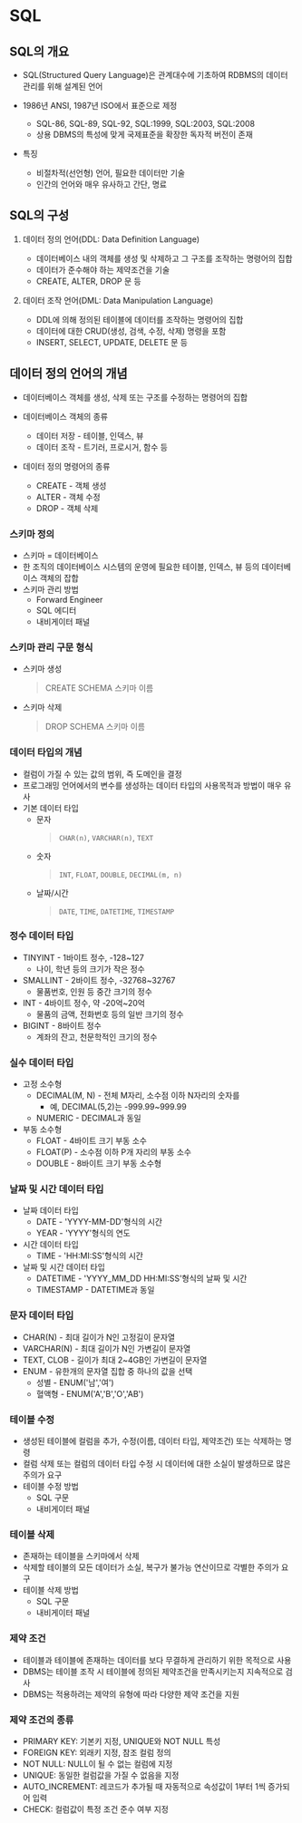 # SQL
## SQL의 개요
* SQL(Structured Query Language)은 관계대수에 기초하여 RDBMS의 데이터 관리를 위해 설계된 언어
* 1986년 ANSI, 1987년 ISO에서 표준으로 제정
    * SQL-86, SQL-89, SQL-92, SQL:1999, SQL:2003, SQL:2008
    * 상용 DBMS의 특성에 맞게 국제표준을 확장한 독자적 버전이 존재
 
 * 특징
    * 비절차적(선언형) 언어, 필요한 데이터만 기술
    * 인간의 언어와 매우 유사하고 간단, 명료

## SQL의 구성
1. 데이터 정의 언어(DDL: Data Definition Language)
    * 데이터베이스 내의 객체를 생성 및 삭제하고 그 구조를 조작하는 명령어의 집합
    * 데이터가 준수해야 하는 제약조건을 기술
    * CREATE, ALTER, DROP 문 등

2. 데이터 조작 언어(DML: Data Manipulation Language)
    * DDL에 의해 정의된 테이블에 데이터를 조작하는 명령어의 집합
    * 데이터에 대한 CRUD(생성, 검색, 수정, 삭제) 명령을 포함
    * INSERT, SELECT, UPDATE, DELETE 문 등

## 데이터 정의 언어의 개념
* 데이터베이스 객체를 생성, 삭제 또는 구조를 수정하는 명령어의 집합
* 데이터베이스 객체의 종류
    * 데이터 저장 - 테이블, 인덱스, 뷰
    * 데이터 조작 - 트기러, 프로시거, 함수 등

* 데이터 정의 명령어의 종류
    * CREATE - 객체 생성
    * ALTER - 객체 수정
    * DROP - 객체 삭제

### 스키마 정의
* 스키마 = 데이터베이스
* 한 조직의 데이터베이스 시스템의 운영에 필요한 테이블, 인덱스, 뷰 등의 데이터베이스 객체의 잡합
* 스키마 관리 방법
    * Forward Engineer
    * SQL 에디터
    * 내비게이터 패널

### 스키마 관리 구문 형식
* 스키마 생성
    > CREATE SCHEMA 스키마 이름

* 스키마 삭제
    > DROP SCHEMA 스키마 이름

### 데이터 타입의 개념
* 컬럼이 가질 수 있는 값의 범위, 즉 도메인을 결정
* 프로그래밍 언어에서의 변수를 생성하는 데이터 타입의 사용목적과 방법이 매우 유사
* 기본 데이터 타입
    * 문자
        > `CHAR(n)`, `VARCHAR(n)`, `TEXT`
    * 숫자
        > `INT`, `FLOAT`, `DOUBLE`, `DECIMAL(m, n)`
    * 날짜/시간
        > `DATE`, `TIME`, `DATETIME`, `TIMESTAMP`

### 정수 데이터 타입
* TINYINT - 1바이트 정수, -128~127
    * 나이, 학년 등의 크기가 작은 정수
* SMALLINT - 2바이트 정수, -32768~32767
    * 물품번호, 인원 등 중간 크기의 정수
* INT -  4바이트 정수, 약 -20억~20억
    * 물품의 금액, 전화번호 등의 일반 크기의 정수
* BIGINT - 8바이트 정수
    * 계좌의 잔고, 천문학적인 크기의 정수

### 실수 데이터 타입
* 고정 소수형
    * DECIMAL(M, N) - 전체 M자리, 소수점 이하 N자리의 숫자를
        * 예, DECIMAL(5,2)는 -999.99~999.99
    * NUMERIC - DECIMAL과 동일
* 부동 소수형
    * FLOAT - 4바이트 크기 부동 소수
    * FLOAT(P) - 소수점 이하 P개 자리의 부동 소수
    * DOUBLE - 8바이트 크기 부동 소수형

### 날짜 및 시간 데이터 타입
* 날짜 데이터 타입
    * DATE - 'YYYY-MM-DD'형식의 시간
    * YEAR - 'YYYY'형식의 연도
* 시간 데이터 타입
    * TIME - 'HH:MI:SS'형식의 시간
* 날짜 및 시간 데이터 타입
    * DATETIME - 'YYYY_MM_DD HH:MI:SS'형식의 날짜 및 시간
    * TIMESTAMP - DATETIME과 동일

### 문자 데이터 타입
* CHAR(N) - 최대 길이가 N인 고정길이 문자열
* VARCHAR(N) - 최대 길이가 N인 가변길이 문자열
* TEXT, CLOB - 길이가 최대 2~4GB인 가변길이 문자열
* ENUM - 유한개의 문자열 집합 중 하나의 값을 선택
    * 성별 - ENUM('남','여')
    * 혈액형 - ENUM('A','B','O','AB')

### 테이블 수정
* 생성된 테이블에 컬럼을 추가, 수정(이름, 데이터 타입, 제약조건) 또는 삭제하는 명령
* 컬럼 삭제 또는 컬럼의 데이터 타입 수정 시 데이터에 대한 소실이 발생하므로 많은 주의가 요구
* 테이블 수정 방법
    * SQL 구문
    * 내비게이터 패널

### 테이블 삭제
* 존재하는 테이블을 스키마에서 삭제
* 삭제할 테이블의 모든 데이터가 소실, 복구가 불가능 연산이므로 각별한 주의가 요구
* 테이블 삭제 방법
    * SQL 구문
    * 내비게이터 패널

### 제약 조건
* 테이블과 테이블에 존재하는 데이터를 보다 무결하게 관리하기 위한 목적으로 사용
* DBMS는 테이블 조작 시 테이블에 정의된 제약조건을 만족시키는지 지속적으로 검사
* DBMS는 적용하려는 제약의 유형에 따라 다양한 제약 조건을 지원

### 제약 조건의 종류
* PRIMARY KEY: 기본키 지정, UNIQUE와 NOT NULL 특성
* FOREIGN KEY: 외래키 지정, 참조 컬럼 정의
* NOT NULL: NULL이 될 수 없는 컬럼에 지정
* UNIQUE: 동일한 컬럼값을 가질 수 없음을 지정
* AUTO_INCREMENT: 레코드가 추가될 때 자동적으로 속성값이 1부터 1씩 증가되어 입력
* CHECK: 컬럼값이 특정 조건 준수 여부 지정
